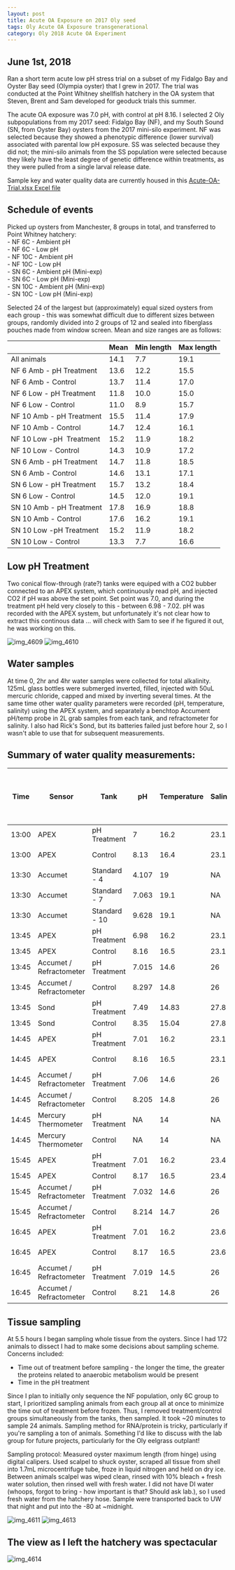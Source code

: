 ```yaml
---
layout: post
title: Acute OA Exposure on 2017 Oly seed
tags: Oly Acute OA Exposure transgenerational
category: Oly 2018 Acute OA Experiment 
---
```


## June 1st, 2018

Ran a short term acute low pH stress trial on a subset of my Fidalgo Bay and Oyster Bay seed (Olympia oyster) that I grew in 2017. The trial was conducted at the Point Whitney shellfish hatchery in the OA system that Steven, Brent and Sam developed for geoduck trials this summer.  

The acute OA exposure was 7.0 pH, with control at pH 8.16. I selected 2 Oly subpopulations from my 2017 seed:  Fidalgo Bay (NF), and my South Sound (SN, from Oyster Bay) oysters from the 2017 mini-silo experiment.  NF was selected because they showed a phenotypic difference (lower survival) associated with parental low pH exposure.  SS was selected because they did not; the mini-silo animals from the SS population were selected because they likely have the least degree of genetic difference within treatments, as they were pulled from a single larval release date. 

Sample key and water quality data are currently housed in this [Acute-OA-Trial.xlsx Excel file](https://github.com/laurahspencer/O.lurida_Stress/blob/master/Data/Acute-OA-Trial.xlsx)  

## Schedule of events 

Picked up oysters from Manchester, 8 groups in total, and transferred to Point Whitney hatchery:  
    - NF 6C - Ambient pH  
    - NF 6C - Low pH  
    - NF 10C - Ambient pH  
    - NF 10C - Low pH  
    - SN 6C - Ambient pH (Mini-exp)  
    - SN 6C - Low pH (Mini-exp)  
    - SN 10C - Ambient pH (Mini-exp)  
    - SN 10C - Low pH (Mini-exp)  

Selected 24 of the largest but (approximately) equal sized oysters from each group - this was somewhat difficult due to different sizes between groups, randomly divided into 2 groups of 12 and sealed into fiberglass pouches made from window screen.  Mean and size ranges are as follows:   
 
  | Mean | Min length | Max length
-- | -- | -- | --
All animals | 14.1 | 7.7 | 19.1
NF 6 Amb - pH Treatment | 13.6 | 12.2 | 15.5
NF 6 Amb - Control | 13.7 | 11.4 | 17.0
NF 6 Low - pH Treatment | 11.8 | 10.0 | 15.0
NF 6 Low - Control | 11.0 | 8.9 | 15.7
NF 10 Amb - pH Treatment | 15.5 | 11.4 | 17.9
NF 10 Amb - Control | 14.7 | 12.4 | 16.1
NF 10 Low -pH  Treatment | 15.2 | 11.9 | 18.2
NF 10 Low - Control | 14.3 | 10.9 | 17.2
SN 6 Amb - pH Treatment | 14.7 | 11.8 | 18.5
SN 6 Amb - Control | 14.6 | 13.1 | 17.1
SN 6 Low - pH Treatment | 15.7 | 13.2 | 18.4
SN 6 Low - Control | 14.5 | 12.0 | 19.1
SN 10 Amb - pH Treatment | 17.8 | 16.9 | 18.8
SN 10 Amb - Control | 17.6 | 16.2 | 19.1
SN 10 Low -pH Treatment | 15.2 | 11.9 | 18.2
SN 10 Low - Control | 13.3 | 7.7 | 16.6

## Low pH Treatment 
Two conical flow-through (rate?) tanks were equiped with a CO2 bubber connected to an APEX system, which continuously read pH, and injected CO2 if pH was above the set point.  Set point was 7.0, and during the treatment pH held very closely to this - between 6.98 - 7.02. pH was recorded with the APEX system, but unfortunately it's not clear how to extract this continous data ... will check with Sam to see if he figured it out, he was working on this.  

![img_4609](https://user-images.githubusercontent.com/17264765/40899496-215aef30-677c-11e8-8f11-03ba6d404651.JPG)
![img_4610](https://user-images.githubusercontent.com/17264765/40899497-21718916-677c-11e8-817b-53fc1d69bc85.JPG)

## Water samples 
At time 0, 2hr and 4hr water samples were collected for total alkalinity. 125mL glass bottles were submerged inverted, filled, injected with 50uL mercuric chloride, capped and mixed by inverting several times.  At the same time other water quality parameters were recorded (pH, temperature, salinity) using the APEX system, and separately a benchtop Accument pH/temp probe in 2L grab samples from each tank, and refractometer for salinity. I also had Rick's Sond, but its batteries failed just before hour 2, so I wasn't able to use that for subsequent measurements.  

## Summary of water quality measurements: 

Time | Sensor | Tank | pH | Temperature | Salinity | Sample Type | TA Sample Label (2 reps per   tank)
-- | -- | -- | -- | -- | -- | -- | --
13:00 | APEX | pH Treatment | 7 | 16.2 | 23.1 | In Tank | Time = 0
13:00 | APEX | Control | 8.13 | 16.4 | 23.1 | In Tank | Time = 0
13:30 | Accumet | Standard - 4 | 4.107 | 19 | NA | Standard | NA
13:30 | Accumet | Standard - 7 | 7.063 | 19.1 | NA | Standard | NA
13:30 | Accumet | Standard - 10 | 9.628 | 19.1 | NA | Standard | NA
13:45 | APEX | pH Treatment | 6.98 | 16.2 | 23.1 | In Tank | NA
13:45 | APEX | Control | 8.16 | 16.5 | 23.1 | In Tank | NA
13:45 | Accumet / Refractometer | pH Treatment | 7.015 | 14.6 | 26 | 2L grab sample | NA
13:45 | Accumet / Refractometer | Control | 8.297 | 14.8 | 26 | 2L grab sample | NA
13:45 | Sond | pH Treatment | 7.49 | 14.83 | 27.8 | In Tank | NA
13:45 | Sond | Control | 8.35 | 15.04 | 27.8 | In Tank | NA
14:45 | APEX | pH Treatment | 7.01 | 16.2 | 23.1 | In Tank | TIME = 2hr
14:45 | APEX | Control | 8.16 | 16.5 | 23.1 | In Tank | TIME = 2hr
14:45 | Accumet / Refractometer | pH Treatment | 7.06 | 14.6 | 26 | 2L grab sample | TIME = 2hr
14:45 | Accumet / Refractometer | Control | 8.205 | 14.8 | 26 | 2L grab sample | TIME = 2hr
14:45 | Mercury Thermometer | pH Treatment | NA | 14 | NA | In Tank | TIME = 2hr
14:45 | Mercury Thermometer | Control | NA | 14 | NA | In Tank | TIME = 2hr
15:45 | APEX | pH Treatment | 7.01 | 16.2 | 23.4 | In Tank | NA
15:45 | APEX | Control | 8.17 | 16.5 | 23.4 | In Tank | NA
15:45 | Accumet / Refractometer | pH Treatment | 7.032 | 14.6 | 26 | 2L grab sample | NA
15:45 | Accumet / Refractometer | Control | 8.214 | 14.7 | 26 | 2L grab sample | NA
16:45 | APEX | pH Treatment | 7.01 | 16.2 | 23.6 | In Tank | TIME = 4hr
16:45 | APEX | Control | 8.17 | 16.5 | 23.6 | In Tank | TIME = 4hr
16:45 | Accumet / Refractometer | pH Treatment | 7.019 | 14.5 | 26 | 2L grab sample | TIME = 4hr
16:45 | Accumet / Refractometer | Control | 8.21 | 14.8 | 26 | 2L grab sample | TIME = 4hr

## Tissue sampling 

At 5.5 hours I began sampling whole tissue from the oysters. Since I had 172 animals to dissect I had to make some decisions about sampling scheme. Concerns included:  
  * Time out of treatment before sampling - the longer the time, the greater the proteins related to anaerobic metabolism would be present  
  * Time in the pH treatment  

Since I plan to initially only sequence the NF population, only 6C group to start, I prioritized sampling animals from each group all at once to minimize the time out of treatment before frozen.  Thus, I removed treatment/control groups simultaneously from the tanks, then sampled. It took ~20 minutes to sample 24 animals. Sampling method for RNA/protein is tricky, particularly if you're sampling a ton of animals.  Something I'd like to discuss with the lab group for future projects, particularly for the Oly eelgrass outplant!  

Sampling protocol: Measured oyster maximum length (from hinge) using digital calipers. Used scalpel to shuck oyster, scraped all tissue from shell into 1.7mL microcentrifuge tube, froze in liquid nitrogen and held on dry ice.  Between animals scalpel was wiped clean, rinsed with 10% bleach + fresh water solution, then rinsed well with fresh water.  I did not have DI water (whoops, forgot to bring - how important is that? Should ask lab.), so I used fresh water from the hatchery hose. Sample were transported back to UW that night and put into the -80 at ~midnight. 

![img_4611](https://user-images.githubusercontent.com/17264765/40899744-4a27a380-677d-11e8-90fb-d8401dfaea34.JPG)
![img_4613](https://user-images.githubusercontent.com/17264765/40899752-514a12ba-677d-11e8-929a-974b4b4828fa.JPG)

## The view as I left the hatchery was spectacular 
![img_4614](https://user-images.githubusercontent.com/17264765/40899481-0c578c42-677c-11e8-9b4b-eed92ceeedda.JPG)
